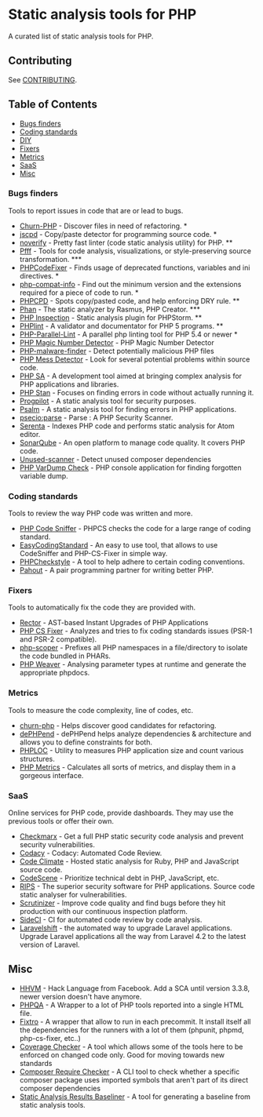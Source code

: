 # Static analysis tools for PHP

A curated list of static analysis tools for PHP.

## Contributing

See [CONTRIBUTING](https://github.com/exakat/php-static-analysis-tools/blob/master/CONTRIBUTING.md).

## Table of Contents

* [Bugs finders](#bugs-finders)
* [Coding standards](#coding-standards)
* [DIY](#diy)
* [Fixers](#fixers)
* [Metrics](#metrics)
* [SaaS](#saas)
* [Misc](#misc)

### Bugs finders

Tools to report issues in code that are or lead to bugs.

* [Churn-PHP](https://github.com/bmitch/churn-php.git) - Discover files in need of refactoring. *
* [jscpd](https://github.com/kucherenko/jscpd) - Copy/paste detector for programming source code. *
* [noverify](https://github.com/VKCOM/noverify) - Pretty fast linter (code static analysis utility) for PHP. **
* [Pfff](https://github.com/facebook/pfff) - Tools for code analysis, visualizations, or style-preserving source transformation. ***
* [PHPCodeFixer](https://github.com/wapmorgan/PhpCodeFixer) -  Finds usage of deprecated functions, variables and ini directives. *
* [php-compat-info](https://github.com/llaville/php-compat-info) - Find out the minimum version and the extensions required for a piece of code to run. *
* [PHPCPD](https://github.com/sebastianbergmann/phpcpd) - Spots copy/pasted code, and help enforcing DRY rule. **
* [Phan](https://github.com/etsy/phan) - The static analyzer by Rasmus, PHP Creator. ***
* [PHP Inspection](https://plugins.jetbrains.com/plugin/7622?pr=idea) - Static analysis plugin for PHPStorm. **
* [PHPlint](http://www.icosaedro.it/phplint/) - A validator and documentator for PHP 5 programs. **
* [PHP-Parallel-Lint](https://github.com/php-parallel-lint/PHP-Parallel-Lint) - A parallel php linting tool for PHP 5.4 or newer *
* [PHP Magic Number Detector](https://github.com/povils/phpmnd) - PHP Magic Number Detector
* [PHP-malware-finder](https://github.com/nbs-system/php-malware-finder) - Detect potentially malicious PHP files
* [PHP Mess Detector](http://phpmd.org/) - Look for several potential problems within source code.
* [PHP SA](https://github.com/ovr/phpsa) - A development tool aimed at bringing complex analysis for PHP applications and libraries.
* [PHP Stan](https://github.com/phpstan/phpstan) - Focuses on finding errors in code without actually running it.
* [Progpilot](https://github.com/designsecurity/progpilot) - A static analysis tool for security purposes.
* [Psalm](https://getpsalm.org/) - A static analysis tool for finding errors in PHP applications.
* [psecio:parse](https://github.com/psecio/parse.git) - Parse : A PHP Security Scanner.
* [Serenta](https://gitlab.com/Serenata/Serenata) - Indexes PHP code and performs static analysis for Atom editor.
* [SonarQube](http://www.sonarqube.org/) - An open platform to manage code quality. It covers PHP code.
* [Unused-scanner](https://github.com/Insolita/unused-scanner.git) - Detect unused composer dependencies
* [PHP VarDump Check](https://github.com/JakubOnderka/PHP-Var-Dump-Check) - PHP console application for finding forgotten variable dump.

### Coding standards

Tools to review the way PHP code was written and more.

* [PHP Code Sniffer](https://github.com/squizlabs/PHP_CodeSniffer) - PHPCS checks the code for a large range of coding standard.
* [EasyCodingStandard](https://github.com/Symplify/EasyCodingStandard) - An easy to use tool, that allows to use CodeSniffer and PHP-CS-Fixer in simple way.
* [PHPCheckstyle](https://github.com/PHPCheckstyle/phpcheckstyle) - A tool to help adhere to certain coding conventions.
* [Pahout](https://github.com/wata727/pahout) - A pair programming partner for writing better PHP.

### Fixers

Tools to automatically fix the code they are provided with.

* [Rector](https://github.com/rectorphp/rector) - AST-based Instant Upgrades of PHP Applications
* [PHP CS Fixer](https://github.com/FriendsOfPHP/PHP-CS-Fixer) - Analyzes and tries to fix coding standards issues (PSR-1 and PSR-2 compatible).
* [php-scoper](https://github.com/humbug/php-scoper) -  Prefixes all PHP namespaces in a file/directory to isolate the code bundled in PHARs.
* [PHP Weaver](https://github.com/troelskn/phpweaver) - Analysing parameter types at runtime and generate the appropriate phpdocs.

### Metrics

Tools to measure the code complexity, line of codes, etc.

* [churn-php](https://github.com/bmitch/churn-php) - Helps discover good candidates for refactoring.
* [dePHPend](https://github.com/mihaeu/dephpend) - dePHPend helps analyze dependencies & architecture and allows you to define constraints for both.
* [PHPLOC](https://github.com/sebastianbergmann/phploc) - Utility to measures PHP application size and count various structures.
* [PHP Metrics](https://github.com/Halleck45/PhpMetrics) - Calculates all sorts of metrics, and display them in a gorgeous interface.

### SaaS

Online services for PHP code, provide dashboards. They may use the previous tools or offer their own.

* [Checkmarx](http://lp.checkmarx.com/php-code-analysis/) - Get a full PHP  static security code analysis and prevent security vulnerabilities.
* [Codacy](https://www.codacy.com/) - Codacy: Automated Code Review.
* [Code Climate](https://codeclimate.com) - Hosted static analysis for Ruby, PHP and JavaScript source code.
* [CodeScene](https://codescene.io/) - Prioritize technical debt in PHP, JavaScript, etc.
* [RIPS](https://www.ripstech.com/) - The superior security software for PHP applications. Source code static analyser for vulnerabilities.
* [Scrutinizer](https://scrutinizer-ci.com/) - Improve code quality and find bugs before they hit production with our continuous inspection platform.
* [SideCI](https://sideci.com/) - CI for automated code review by code analysis.
* [Laravelshift](https://laravelshift.com/) - the automated way to upgrade Laravel applications. Upgrade Laravel applications all the way from Laravel 4.2 to the latest version of Laravel.

## Misc

* [HHVM](http://hhvm.com/) - Hack Language from Facebook. Add a SCA until version 3.3.8, newer version doesn't have anymore.
* [PHPQA](https://edgedesigncz.github.io/phpqa/) - A Wrapper to a lot of PHP tools reported into a single HTML file.
* [Fixtro](https://github.com/karlosagudo/fixtro) - A wrapper that allow to run in each precommit. It install itself all the dependencies for the runners with a lot of them (phpunit, phpmd, php-cs-fixer, etc..)
* [Coverage Checker](https://github.com/exussum12/coverageChecker) - A tool which allows some of the tools here to be enforced on changed code only. Good for moving towards new standards
* [Composer Require Checker](https://github.com/maglnet/ComposerRequireChecker) - A CLI tool to check whether a specific composer package uses imported symbols that aren't part of its direct composer dependencies
* [Static Analysis Results Baseliner](https://github.com/DaveLiddament/sarb) - A tool for generating a baseline from static analysis tools. 

